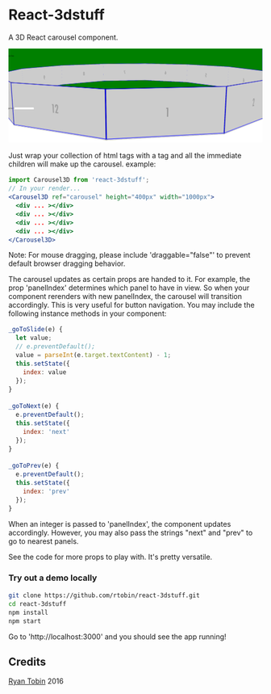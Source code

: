 [screenshot]: https://github.com/rtobin/react-3dstuff/blob/master/images/carousel3D_sample.png
[portfolio]: http://www.ryantobin.space

# React-3dstuff
A 3D React carousel component.

![sample][screenshot]

Just wrap your collection of html tags with a <Carousel3D> tag and all the immediate children will make up the carousel.
example:
```jsx
import Carousel3D from 'react-3dstuff';
// In your render...
<Carousel3D ref="carousel" height="400px" width="1000px">
  <div ... ></div>
  <div ... ></div>
  <div ... ></div>
  <div ... ></div>
</Carousel3D>
```

Note: For mouse dragging, please include 'draggable="false"' to prevent default browser dragging  behavior.

The carousel updates as certain props are handed to it. For example, the prop 'panelIndex' determines which panel to have in view. So when your component rerenders with new panelIndex, the carousel will transition accordingly. This is very useful for button navigation. You may include the following instance methods in your component:

```js
_goToSlide(e) {
  let value;
  // e.preventDefault();
  value = parseInt(e.target.textContent) - 1;
  this.setState({
    index: value
  });
}

_goToNext(e) {
  e.preventDefault();
  this.setState({
    index: 'next'
  });
}

_goToPrev(e) {
  e.preventDefault();
  this.setState({
    index: 'prev'
  });
}
```

When an integer is passed to 'panelIndex', the component updates accordingly. However, you may also pass the strings "next" and "prev" to go to nearest panels.

See the code for more props to play with. It's pretty versatile.

### Try out a demo locally
```sh
git clone https://github.com/rtobin/react-3dstuff.git
cd react-3dstuff
npm install
npm start
```

Go to 'http://localhost:3000' and you should see the app running!


## Credits
[Ryan Tobin][portfolio] 2016
